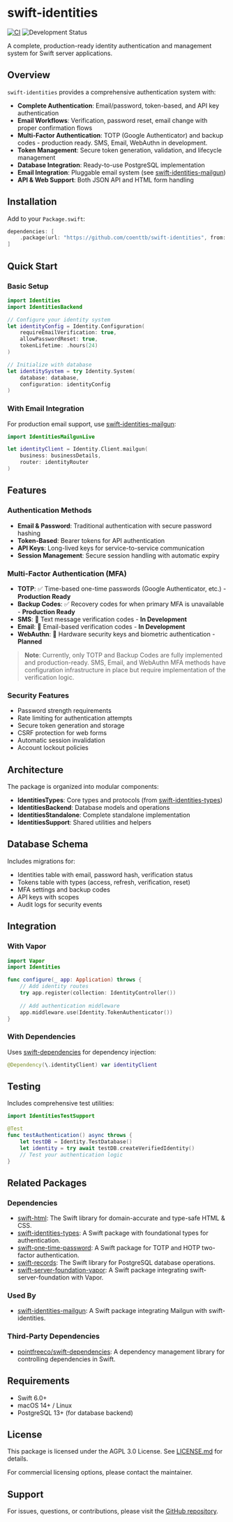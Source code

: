 # swift-identities

[![CI](https://github.com/coenttb/swift-identities/workflows/CI/badge.svg)](https://github.com/coenttb/swift-identities/actions/workflows/ci.yml)
![Development Status](https://img.shields.io/badge/status-active--development-blue.svg)

A complete, production-ready identity authentication and management system for Swift server applications.

## Overview

`swift-identities` provides a comprehensive authentication system with:

- **Complete Authentication**: Email/password, token-based, and API key authentication
- **Email Workflows**: Verification, password reset, email change with proper confirmation flows
- **Multi-Factor Authentication**: TOTP (Google Authenticator) and backup codes - production ready. SMS, Email, WebAuthn in development.
- **Token Management**: Secure token generation, validation, and lifecycle management
- **Database Integration**: Ready-to-use PostgreSQL implementation
- **Email Integration**: Pluggable email system (see [swift-identities-mailgun](https://github.com/coenttb/swift-identities-mailgun))
- **API & Web Support**: Both JSON API and HTML form handling

## Installation

Add to your `Package.swift`:

```swift
dependencies: [
    .package(url: "https://github.com/coenttb/swift-identities", from: "0.1.0")
]
```

## Quick Start

### Basic Setup

```swift
import Identities
import IdentitiesBackend

// Configure your identity system
let identityConfig = Identity.Configuration(
    requireEmailVerification: true,
    allowPasswordReset: true,
    tokenLifetime: .hours(24)
)

// Initialize with database
let identitySystem = try Identity.System(
    database: database,
    configuration: identityConfig
)
```

### With Email Integration

For production email support, use [swift-identities-mailgun](https://github.com/coenttb/swift-identities-mailgun):

```swift
import IdentitiesMailgunLive

let identityClient = Identity.Client.mailgun(
    business: businessDetails,
    router: identityRouter
)
```

## Features

### Authentication Methods

- **Email & Password**: Traditional authentication with secure password hashing
- **Token-Based**: Bearer tokens for API authentication
- **API Keys**: Long-lived keys for service-to-service communication
- **Session Management**: Secure session handling with automatic expiry

### Multi-Factor Authentication (MFA)

- **TOTP**: ✅ Time-based one-time passwords (Google Authenticator, etc.) - **Production Ready**
- **Backup Codes**: ✅ Recovery codes for when primary MFA is unavailable - **Production Ready**
- **SMS**: 🚧 Text message verification codes - **In Development**
- **Email**: 🚧 Email-based verification codes - **In Development**
- **WebAuthn**: 🚧 Hardware security keys and biometric authentication - **Planned**

> **Note**: Currently, only TOTP and Backup Codes are fully implemented and production-ready. SMS, Email, and WebAuthn MFA methods have configuration infrastructure in place but require implementation of the verification logic.

### Security Features

- Password strength requirements
- Rate limiting for authentication attempts
- Secure token generation and storage
- CSRF protection for web forms
- Automatic session invalidation
- Account lockout policies

## Architecture

The package is organized into modular components:

- **IdentitiesTypes**: Core types and protocols (from [swift-identities-types](https://github.com/coenttb/swift-identities-types))
- **IdentitiesBackend**: Database models and operations
- **IdentitiesStandalone**: Complete standalone implementation
- **IdentitiesSupport**: Shared utilities and helpers

## Database Schema

Includes migrations for:
- Identities table with email, password hash, verification status
- Tokens table with types (access, refresh, verification, reset)
- MFA settings and backup codes
- API keys with scopes
- Audit logs for security events

## Integration

### With Vapor

```swift
import Vapor
import Identities

func configure(_ app: Application) throws {
    // Add identity routes
    try app.register(collection: IdentityController())
    
    // Add authentication middleware
    app.middleware.use(Identity.TokenAuthenticator())
}
```

### With Dependencies

Uses [swift-dependencies](https://github.com/pointfreeco/swift-dependencies) for dependency injection:

```swift
@Dependency(\.identityClient) var identityClient
```

## Testing

Includes comprehensive test utilities:

```swift
import IdentitiesTestSupport

@Test
func testAuthentication() async throws {
    let testDB = Identity.TestDatabase()
    let identity = try await testDB.createVerifiedIdentity()
    // Test your authentication logic
}
```

## Related Packages

### Dependencies

- [swift-html](https://github.com/coenttb/swift-html): The Swift library for domain-accurate and type-safe HTML & CSS.
- [swift-identities-types](https://github.com/coenttb/swift-identities-types): A Swift package with foundational types for authentication.
- [swift-one-time-password](https://github.com/coenttb/swift-one-time-password): A Swift package for TOTP and HOTP two-factor authentication.
- [swift-records](https://github.com/coenttb/swift-records): The Swift library for PostgreSQL database operations.
- [swift-server-foundation-vapor](https://github.com/coenttb/swift-server-foundation-vapor): A Swift package integrating swift-server-foundation with Vapor.

### Used By

- [swift-identities-mailgun](https://github.com/coenttb/swift-identities-mailgun): A Swift package integrating Mailgun with swift-identities.

### Third-Party Dependencies

- [pointfreeco/swift-dependencies](https://github.com/pointfreeco/swift-dependencies): A dependency management library for controlling dependencies in Swift.

## Requirements

- Swift 6.0+
- macOS 14+ / Linux
- PostgreSQL 13+ (for database backend)

## License

This package is licensed under the AGPL 3.0 License. See [LICENSE.md](LICENSE.md) for details.

For commercial licensing options, please contact the maintainer.

## Support

For issues, questions, or contributions, please visit the [GitHub repository](https://github.com/coenttb/swift-identities).